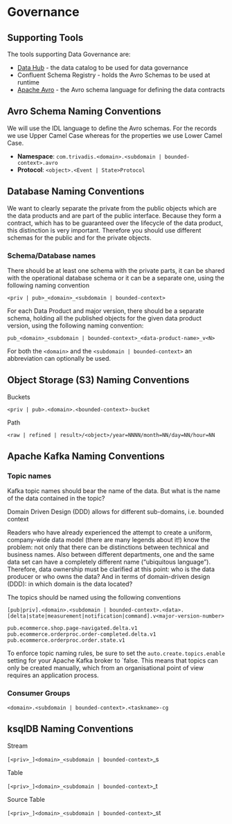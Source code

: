 # Governance

## Supporting Tools

The tools supporting Data Governance are:

  * [Data Hub](./tech/DataHub.md) - the data catalog to be used for data governance
  * Confluent Schema Registry - holds the Avro Schemas to be used at runtime
  * [Apache Avro](./tech/ApacheAvro.md) - the Avro schema language for defining the data contracts

## Avro Schema Naming Conventions

We will use the IDL language to define the Avro schemas. For the records we use Upper Camel Case whereas for the properties we use Lower Camel Case.

* **Namespace**: `com.trivadis.<domain>.<subdomain | bounded-context>.avro`
* **Protocol**: `<object>.<Event | State>Protocol`

## Database Naming Conventions

We want to clearly separate the private from the public objects which are the data products and are part of the public interface. Because they form a contract, which has to be guaranteed over the lifecycle of the data product, this distinction is very important. Therefore you should use different schemas for the public and for the private objects. 

### Schema/Database names

There should be at least one schema with the private parts, it can be shared with the operational database schema or it can be a separate one, using the following naming convention

`<priv | pub>_<domain>_<subdomain | bounded-context>`

For each Data Product and major version, there should be a separate schema, holding all the published objects for the given data product version, using the following naming convention:

`pub_<domain>_<subdomain | bounded-context>_<data-product-name>_v<N>`

For both the `<domain>` and the `<subdomain | bounded-context>` an abbreviation can optionally be used.

## Object Storage (S3) Naming Conventions

Buckets

`<priv | pub>.<domain>.<bounded-context>-bucket`

Path

`<raw | refined | result>/<object>/year=NNNN/month=NN/day=NN/hour=NN`

## Apache Kafka Naming Conventions

### Topic names

Kafka topic names should bear the name of the data. But what is the name of the data contained in the topic? 

Domain Driven Design (DDD) allows for different sub-domains, i.e. bounded context 

Readers who have already experienced the attempt to create a uniform, company-wide data model (there are many legends about it!) know the problem: not only that there can be distinctions between technical and business names. Also between different departments, one and the same data set can have a completely different name (“ubiquitous language”). Therefore, data ownership must be clarified at this point: who is the data producer or who owns the data? And in terms of domain-driven design (DDD): in which domain is the data located?

The topics should be named using the following conventions

`[pub|priv].<domain>.<subdomain | bounded-context>.<data>.[delta|state|measurement|notification|command].v<major-version-number>`

`pub.ecommerce.shop.page-navigated.delta.v1`
`pub.ecommerce.orderproc.order-completed.delta.v1`
`pub.ecommerce.orderproc.order.state.v1`


To enforce topic naming rules, be sure to set the `auto.create.topics.enable` setting for your Apache Kafka broker to `false. This means that topics can only be created manually, which from an organisational point of view requires an application process.

### Consumer Groups

`<domain>.<subdomain | bounded-context>.<taskname>-cg`

## ksqlDB Naming Conventions

Stream

`[<priv>_]<domain>_<subdomain | bounded-context>`_s

Table

`[<priv>_]<domain>_<subdomain | bounded-context>`_t

Source Table

`[<priv>_]<domain>_<subdomain | bounded-context>`_st
